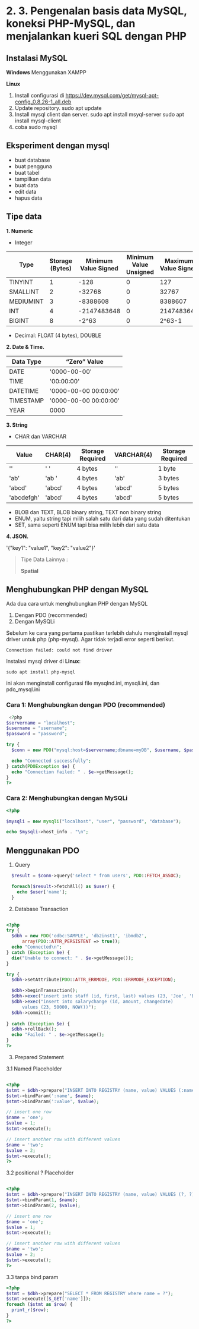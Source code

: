 # 2. 3. Pengenalan basis data MySQL, koneksi PHP-MySQL, dan menjalankan kueri SQL dengan PHP

## Instalasi MySQL

**Windows**
Menggunakan XAMPP

**Linux**
1. Install configurasi di https://dev.mysql.com/get/mysql-apt-config_0.8.26-1_all.deb 
1. Update repository.
sudo apt update 
1. Install mysql client dan server.
sudo apt install msyql-server
sudo apt install mysql-client
1. coba
sudo mysql

## Eksperiment dengan mysql
- buat database
- buat pengguna
- buat tabel
- tampilkan data
- buat data
- edit data
- hapus data

## Tipe data
**1. Numeric**
- Integer

| Type | Storage (Bytes) | Minimum Value Signed | Minimum Value Unsigned |Maximum Value Signed | Maximum Value Unsigned |
| --- | --- | --- | --- | --- | --- |
| TINYINT |	1 |	-128 |	0 |	127 | 255 |
| SMALLINT | 2 | -32768 | 0 | 32767 | 65535 |
| MEDIUMINT | 3 | -8388608 | 0 | 8388607 | 16777215 |
| INT | 4 | -2147483648 | 0 | 2147483647 | 4294967295 |
| BIGINT | 	8 | -2^63 |	0 |	2^63-1 | 2^64-1 |

- Decimal: FLOAT (4 bytes), DOUBLE


**2. Date & Time.**

| Data Type | “Zero” Value |
| --- | --- |
| DATE | '0000-00-00' |
| TIME | '00:00:00' |
| DATETIME | '0000-00-00 00:00:00' |
| TIMESTAMP | '0000-00-00 00:00:00' |
| YEAR | 0000 |

**3. String**

- CHAR dan VARCHAR

| Value | CHAR(4) |	Storage Required | VARCHAR(4) | Storage Required |
| --- | --- | --- | --- | --- |
| '' | '    ' | 4 bytes | '' | 1 byte |
| 'ab' | 'ab  ' |	4 bytes | 'ab' | 3 bytes |
| 'abcd' | 'abcd' |	4 bytes | 'abcd' | 5 bytes |
| 'abcdefgh' | 'abcd' | 4 bytes | 'abcd' | 5 bytes |

- BLOB dan TEXT, BLOB binary string, TEXT non binary string
- ENUM, yaitu string tapi milih salah satu dari data yang sudah ditentukan
- SET, sama seperti ENUM tapi bisa milih lebih dari satu data


**4. JSON.**

'{"key1": "value1", "key2": "value2"}'

> Tipe Data Lainnya :
>
>**Spatial**



## Menghubungkan PHP dengan MySQL

Ada dua cara untuk menghubungkan PHP dengan MySQL
1. Dengan PDO (recommended)
2. Dengan MySQLi 

Sebelum ke cara yang pertama pastikan terlebih dahulu menginstall mysql driver untuk php (php-mysql). Agar tidak terjadi error seperti berikut.
```console
Connection failed: could not find driver
```

Instalasi mysql driver di **Linux**:

```console
sudo apt install php-mysql
```
ini akan menginstall configurasi file mysqlnd.ini, mysqli.ini, dan pdo_mysql.ini


### Cara 1: Menghubungkan dengan PDO (recommended)

```php
 <?php
$servername = "localhost";
$username = "username";
$password = "password";

try {
  $conn = new PDO("mysql:host=$servername;dbname=myDB", $username, $password);

  echo "Connected successfully";
} catch(PDOException $e) {
  echo "Connection failed: " . $e->getMessage();
}
?> 
```

### Cara 2: Menghubungkan dengan MySQLi

```php
<?php

$mysqli = new mysqli("localhost", "user", "password", "database");

echo $mysqli->host_info . "\n";
```


## Menggunakan PDO

1. Query
```php
  $result = $conn->query('select * from users', PDO::FETCH_ASSOC);

  foreach($result->fetchAll() as $user) {
    echo $user['name'];
  }
```

2. Database Transaction
```php

<?php
try {
  $dbh = new PDO('odbc:SAMPLE', 'db2inst1', 'ibmdb2', 
      array(PDO::ATTR_PERSISTENT => true));
  echo "Connected\n";
} catch (Exception $e) {
  die("Unable to connect: " . $e->getMessage());
}

try {  
  $dbh->setAttribute(PDO::ATTR_ERRMODE, PDO::ERRMODE_EXCEPTION);

  $dbh->beginTransaction();
  $dbh->exec("insert into staff (id, first, last) values (23, 'Joe', 'Bloggs')");
  $dbh->exec("insert into salarychange (id, amount, changedate) 
      values (23, 50000, NOW())");
  $dbh->commit();
  
} catch (Exception $e) {
  $dbh->rollBack();
  echo "Failed: " . $e->getMessage();
}
?>

```

3. Prepared Statement

3.1 Named Placeholder

```php

<?php
$stmt = $dbh->prepare("INSERT INTO REGISTRY (name, value) VALUES (:name, :value)");
$stmt->bindParam(':name', $name);
$stmt->bindParam(':value', $value);

// insert one row
$name = 'one';
$value = 1;
$stmt->execute();

// insert another row with different values
$name = 'two';
$value = 2;
$stmt->execute();
?>

```

3.2 positional ? Placeholder
```php

<?php
$stmt = $dbh->prepare("INSERT INTO REGISTRY (name, value) VALUES (?, ?)");
$stmt->bindParam(1, $name);
$stmt->bindParam(2, $value);

// insert one row
$name = 'one';
$value = 1;
$stmt->execute();

// insert another row with different values
$name = 'two';
$value = 2;
$stmt->execute();
?>

```

3.3 tanpa bind param
```php
<?php
$stmt = $dbh->prepare("SELECT * FROM REGISTRY where name = ?");
$stmt->execute([$_GET['name']]);
foreach ($stmt as $row) {
  print_r($row);
}
?>

```